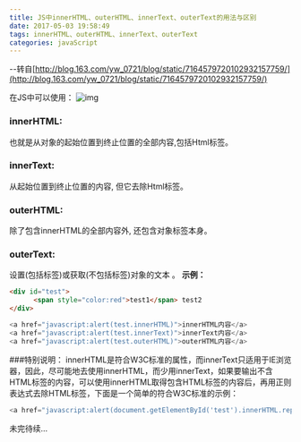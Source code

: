 ```yaml
---
title: JS中innerHTML、outerHTML、innerText、outerText的用法与区别
date: 2017-05-03 19:58:49
tags: innerHTML、outerHTML、innerText、outerText
categories: javaScript
---
```

--转自[http://blog.163.com/yw_0721/blog/static/7164579720102932157759/](http://blog.163.com/yw_0721/blog/static/7164579720102932157759/)

在JS中可以使用：
![img](http://img.ph.126.net/w-wNA1rVd-dnL69Mi1cHcA==/3255258105659357017.jpg?_=2768532)
### innerHTML:
也就是从对象的起始位置到终止位置的全部内容,包括Html标签。
### innerText:
从起始位置到终止位置的内容, 但它去除Html标签。
### outerHTML:
除了包含innerHTML的全部内容外, 还包含对象标签本身。
### outerText:
设置(包括标签)或获取(不包括标签)对象的文本 。
**示例：**
```html
<div id="test">
      <span style="color:red">test1</span> test2
</div>
```
```javascript
<a href="javascript:alert(test.innerHTML)">innerHTML内容</a>
<a href="javascript:alert(test.innerText)">innerText内容</a>
<a href="javascript:alert(test.outerHTML)">outerHTML内容</a>
```
###特别说明：
innerHTML是符合W3C标准的属性，而innerText只适用于IE浏览器，因此，尽可能地去使用innerHTML，而少用innerText，如果要输出不含HTML标签的内容，可以使用innerHTML取得包含HTML标签的内容后，再用正则表达式去除HTML标签，下面是一个简单的符合W3C标准的示例：
```javascript
<a href="javascript:alert(document.getElementById('test').innerHTML.replace(/<.+?>/gim,''))">无HTML,符合W3C标准</a>
```
未完待续...